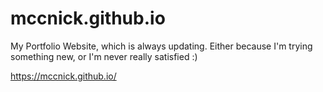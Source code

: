 # mccnick.github.io
My Portfolio Website, which is always updating. Either because I'm trying something new, or I'm never really satisfied :)

https://mccnick.github.io/
